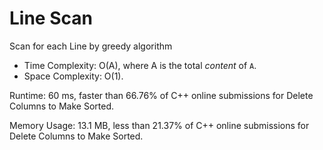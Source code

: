 # Line Scan

Scan for each Line by greedy algorithm

- Time Complexity: O(A), where A is the total *content* of `A`.
- Space Complexity: O(1). 

Runtime: 60 ms, faster than 66.76% of C++ online submissions for Delete Columns to Make Sorted.

Memory Usage: 13.1 MB, less than 21.37% of C++ online submissions for Delete Columns to Make Sorted.